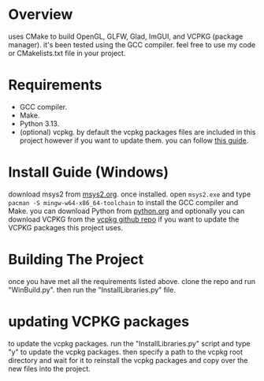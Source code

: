 # Overview
uses CMake to build OpenGL, GLFW, Glad, ImGUI, and VCPKG (package manager). it's been tested using the GCC compiler. feel free to use my code or CMakelists.txt file in your project.<br>

# Requirements
* GCC compiler.<br>
* Make.<br>
* Python 3.13.<br>
* (optional) vcpkg. by default the vcpkg packages files are included in this project however if you want to update them. you can follow [this guide](https://github.com/DanishCraftYT/OpenGLCMake?tab=readme-ov-file#updating-glfw).<br>

# Install Guide (Windows)
download msys2 from [msys2.org](https://www.msys2.org/). once installed. open `msys2.exe` and type `pacman -S mingw-w64-x86_64-toolchain` to install the GCC compiler and Make. you can download Python from [python.org](https://www.python.org/) and optionally you can download VCPKG from the [vcpkg github repo](https://github.com/microsoft/vcpkg/releases) if you want to update the VCPKG packages this project uses.<br>

# Building The Project
once you have met all the requirements listed above. clone the repo and run "WinBuild.py". then run the "InstallLibraries.py" file.<br>

# updating VCPKG packages
to update the vcpkg packages. run the "InstallLibraries.py" script and type "y" to update the vcpkg packages. then specify a path to the vcpkg root directory and wait for it to reinstall the vcpkg packages and copy over the new files into the project.<br>
